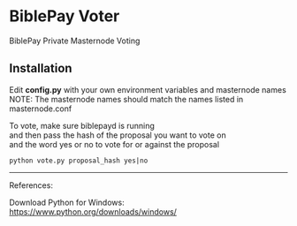 BiblePay Voter
==============

BiblePay Private Masternode Voting

Installation
------------

Edit **config.py** with your own environment variables and masternode names  
NOTE: The masternode names should match the names listed in masternode.conf   

To vote, make sure biblepayd is running   
and then pass the hash of the proposal you want to vote on  
and the word yes or no to vote for or against the proposal  

```
python vote.py proposal_hash yes|no
```

------------

References:  

Download Python for Windows:  
https://www.python.org/downloads/windows/
